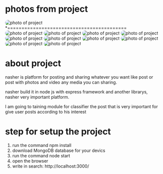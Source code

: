 # photos from project
<img src="./nashr/1739752270470-Screenshot_20250216_221753_Chrome.jpg" alt="photo of project" style="border-radius: 15px;" />
*==========================================
<img src="./nashr/1739752269718-Screenshot_20250216_221800_Chrome.jpg" alt="photo of project" style="border-radius: 15px;" />

<img src="./nashr/1739752264073-Screenshot_20250216_221819_Chrome.jpg" alt="photo of project" style="border-radius: 15px;" />

<img src="./nashr/1739752252815-Screenshot_20250216_221850_Chrome.jpg" alt="photo of project" style="border-radius: 15px;" />

<img src="./nashr/1739752248180-Screenshot_20250216_221900_Chrome.jpg" alt="photo of project" style="border-radius: 15px;" />

<img src="./nashr/1739752243759-Screenshot_20250216_221909_Chrome.jpg" alt="photo of project" style="border-radius: 15px;" />

<img src="./nashr/1739752243500-Screenshot_20250216_221918_Chrome.jpg" alt="photo of project" style="border-radius: 15px;" />

<img src="./nashr/1739752240720-Screenshot_20250216_221927_Chrome.jpg" alt="photo of project" style="border-radius: 15px;" />

<img src="./nashr/1740347641756-Screenshot_20250224_005330_Chrome.jpg" alt="photo of project" style="border-radius: 15px;" />

<img src="./nashr/1740347748321-Screenshot_20250224_005524_Chrome.jpg" alt="photo of project" style="border-radius: 15px;" />

<img src="./nashr/1740347749887-Screenshot_20250224_005515_Chrome.jpg" alt="photo of project" style="border-radius: 15px;" />

# about project
nasher is platform for posting and sharing whatever you want like post or post with photos and video any media you can sharing.

nasher build it in node js with express framework and another librarys, nasher very important platform.

I am going to taining module for classifier the post that is very important for give user posts according to his interest

# step for setup the project
1. run the command npm install
2. download MongoDB database for your devics
3. run the command node start
4. open the browser
5. write in search: http://localhost:3000/
